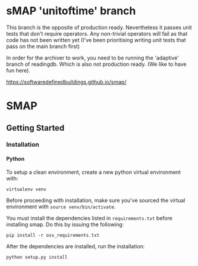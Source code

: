 
sMAP 'unitoftime' branch
========================

This branch is the opposite of production ready. Nevertheless it passes unit tests that don't require operators. Any non-trivial operators will fail as that code has not been written yet (I've been prioritising writing unit tests that pass on the main branch first)

In order for the archiver to work, you need to be running the 'adaptive' branch of readingdb. Which is also not production ready. (We like to have fun here).

https://softwaredefinedbuildings.github.io/smap/

# SMAP

## Getting Started

### Installation

#### Python

To setup a clean environment, create a new python virtual environment with:

    virtualenv venv

Before proceeding with installation, make sure you've sourced the virtual environment with `source venv/bin/activate`.

You must install the dependencies listed in `requirements.txt` before installing smap. Do this by issuing the following:

    pip install -r osx_requirements.txt

After the dependencies are installed, run the installation:

    python setup.py install

